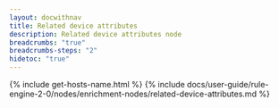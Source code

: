 ```yaml
---
layout: docwithnav
title: Related device attributes
description: Related device attributes node
breadcrumbs: "true"
breadcrumbs-steps: "2"
hidetoc: "true"
---
```


{% include get-hosts-name.html %}
{% include docs/user-guide/rule-engine-2-0/nodes/enrichment-nodes/related-device-attributes.md %}

